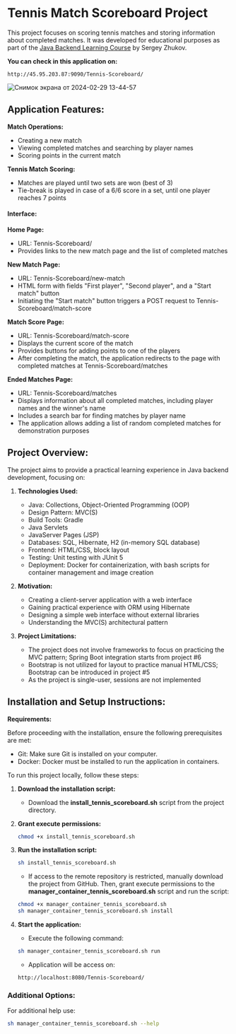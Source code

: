 # Tennis Match Scoreboard Project

This project focuses on scoring tennis matches and storing information about completed matches. It was developed for
educational purposes as part of
the [Java Backend Learning Course](https://zhukovsd.github.io/java-backend-learning-course/) by Sergey Zhukov.

**You can check in this application on:**

```
http://45.95.203.87:9090/Tennis-Scoreboard/

```

![Снимок экрана от 2024-02-29 13-44-57](https://github.com/dDevusS/Tennis-Scoreboard/assets/140493120/72fbbe0f-d773-4727-962e-c3c27cbb68d5)

## Application Features:

**Match Operations:**

- Creating a new match
- Viewing completed matches and searching by player names
- Scoring points in the current match

**Tennis Match Scoring:**

- Matches are played until two sets are won (best of 3)
- Tie-break is played in case of a 6/6 score in a set, until one player reaches 7 points

#### Interface:

**Home Page:**

- URL: Tennis-Scoreboard/
- Provides links to the new match page and the list of completed matches

**New Match Page:**

- URL: Tennis-Scoreboard/new-match
- HTML form with fields "First player", "Second player", and a "Start match" button
- Initiating the "Start match" button triggers a POST request to Tennis-Scoreboard/match-score

**Match Score Page:**

- URL: Tennis-Scoreboard/match-score
- Displays the current score of the match
- Provides buttons for adding points to one of the players
- After completing the match, the application redirects to the page with completed matches at Tennis-Scoreboard/matches

**Ended Matches Page:**

- URL: Tennis-Scoreboard/matches
- Displays information about all completed matches, including player names and the winner's name
- Includes a search bar for finding matches by player name
- The application allows adding a list of random completed matches for demonstration purposes

## Project Overview:

The project aims to provide a practical learning experience in Java backend development, focusing on:

1. **Technologies Used:**
    - Java: Collections, Object-Oriented Programming (OOP)
    - Design Pattern: MVC(S)
    - Build Tools: Gradle
    - Java Servlets
    - JavaServer Pages (JSP)
    - Databases: SQL, Hibernate, H2 (in-memory SQL database)
    - Frontend: HTML/CSS, block layout
    - Testing: Unit testing with JUnit 5
    - Deployment: Docker for containerization, with bash scripts for container management and image creation

2. **Motivation:**
    - Creating a client-server application with a web interface
    - Gaining practical experience with ORM using Hibernate
    - Designing a simple web interface without external libraries
    - Understanding the MVC(S) architectural pattern

3. **Project Limitations:**
    - The project does not involve frameworks to focus on practicing the MVC pattern; Spring Boot integration starts
      from project #6
    - Bootstrap is not utilized for layout to practice manual HTML/CSS; Bootstrap can be introduced in project #5
    - As the project is single-user, sessions are not implemented

## Installation and Setup Instructions:

**Requirements:**

Before proceeding with the installation, ensure the following prerequisites are met:

- Git: Make sure Git is installed on your computer.
- Docker: Docker must be installed to run the application in containers.



To run this project locally, follow these steps:

1. **Download the installation script:**
    - Download the **install_tennis_scoreboard.sh** script from the project directory.

2. **Grant execute permissions:**
   ```bash
   chmod +x install_tennis_scoreboard.sh

3. **Run the installation script:**
   ```bash
   sh install_tennis_scoreboard.sh
   ```
    - If access to the remote repository is restricted, manually download the project from GitHub. Then, grant execute
      permissions to the **manager_container_tennis_scoreboard.sh** script and run the script:
   ```bash
   chmod +x manager_container_tennis_scoreboard.sh
   sh manager_container_tennis_scoreboard.sh install
   ```

4. **Start the application:**
    - Execute the following command:
   ```bash
   sh manager_container_tennis_scoreboard.sh run
   ```
    - Application will be access on:
   ```
   http://localhost:8080/Tennis-Scoreboard/
   ```

### Additional Options:

For additional help use:

```bash
sh manager_container_tennis_scoreboard.sh --help
```


